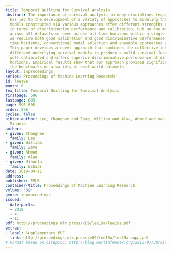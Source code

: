 ```yaml
---
title: Temporal Quilting for Survival Analysis
abstract: The importance of survival analysis in many disciplines (especially in medicine)
  has led to the development of a variety of approaches to modeling the survival function.
  Models constructed via various approaches offer different strengths and weaknesses
  in terms of discriminative performance and calibration, but no one model is best
  across all datasets or even across all time horizons within a single dataset. Because
  we require both good calibration and good discriminative performance over different
  time horizons, conventional model selection and ensemble approaches are not applicable.
  This paper develops a novel approach that combines the collective intelligence of
  different underlying survival models to produce a valid survival function that is
  well-calibrated and offers superior discriminative performance at different time
  horizons. Empirical results show that our approach provides significant gains over
  the benchmarks on a variety of real-world datasets.
layout: inproceedings
series: Proceedings of Machine Learning Research
id: lee19a
month: 0
tex_title: Temporal Quilting for Survival Analysis
firstpage: 596
lastpage: 605
page: 596-605
order: 596
cycles: false
bibtex_author: Lee, Changhee and Zame, William and Alaa, Ahmed and van der Schaar,
  Mihaela
author:
- given: Changhee
  family: Lee
- given: William
  family: Zame
- given: Ahmed
  family: Alaa
- given: Mihaela
  family: Schaar
date: 2019-04-11
address: 
publisher: PMLR
container-title: Proceedings of Machine Learning Research
volume: '89'
genre: inproceedings
issued:
  date-parts:
  - 2019
  - 4
  - 11
pdf: http://proceedings.mlr.press/v89/lee19a/lee19a.pdf
extras:
- label: Supplementary PDF
  link: http://proceedings.mlr.press/v89/lee19a/lee19a-supp.pdf
# Format based on citeproc: http://blog.martinfenner.org/2013/07/30/citeproc-yaml-for-bibliographies/
---
```

